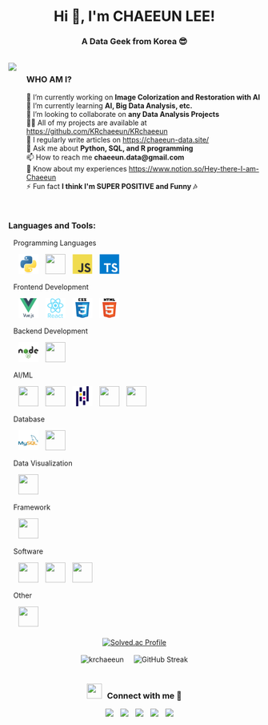 <h1 align="center">Hi 👋, I'm CHAEEUN LEE!</h1>
<h3 align="center">A Data Geek from Korea 😎</h3>

<br>

<div style="display: flex; align-items: flex-start; gap: 20px;">
    <img src="https://i.ibb.co/gvpCRMY/Kakao-Talk-20241119-135916519.jpg" height="250">
    <div>
        <h3 align="left">WHO AM I?</h3>
        <ul style="list-style-type: none; padding: 0;">
            <li>🔭 I’m currently working on <strong>Image Colorization and Restoration with AI</strong></li>
            <li>🌱 I’m currently learning <strong>AI, Big Data Analysis, etc.</strong></li>
            <li>👯 I’m looking to collaborate on <strong>any Data Analysis Projects</strong></li>
            <li>👨‍💻 All of my projects are available at <a href="https://github.com/KRchaeeun/KRchaeeun">https://github.com/KRchaeeun/KRchaeeun</a></li>
            <li>📝 I regularly write articles on <a href="https://chaeeun-data.site/">https://chaeeun-data.site/</a></li>
            <li>💬 Ask me about <strong>Python, SQL, and R programming</strong></li>
            <li>📫 How to reach me <strong>chaeeun.data@gmail.com</strong></li>
            <li>📄 Know about my experiences <a href="https://www.notion.so/Hey-there-I-am-Chaeeun-129ce3b5b8b280ffbc1ec9fe65e0a24b">https://www.notion.so/Hey-there-I-am-Chaeeun</a></li>
            <li>⚡ Fun fact <strong>I think I'm SUPER POSITIVE and Funny 🎶</strong></li>
        </ul>
    </div>
</div>


<br>

<h3 align="left">Languages and Tools:</h3>
<div align="left" class="icons-social" style="margin-left: 10px;">
	<p>Programming Languages</p>
		<a style="margin-left: 10px;" target="_blank" href="https://www.python.org">
			<img src="https://raw.githubusercontent.com/devicons/devicon/master/icons/python/python-original.svg" width="40" height="40"></a>
	        <a style="margin-left: 10px;" target="_blank" href="https://www.r-project.org/">
			<img src="https://i.ibb.co/qB55hwt/r.png" width="40" height="40"></a>
		<a style="margin-left: 10px;" target="_blank" href="https://developer.mozilla.org/en-US/docs/Web/JavaScript" >
			<img src="https://raw.githubusercontent.com/devicons/devicon/master/icons/javascript/javascript-original.svg" width="40" height="40"></a>
		<a style="margin-left: 10px;" target="_blank" href="https://raw.githubusercontent.com/devicons/devicon/master/icons/javascript/javascript-original.svg">
			<img src="https://raw.githubusercontent.com/devicons/devicon/master/icons/typescript/typescript-original.svg" width="40" height="40"></a>
	<p>Frontend Development</p>
		<a style="margin-left: 10px;" target="_blank" href="https://vuejs.org">
			<img src="https://raw.githubusercontent.com/devicons/devicon/master/icons/vuejs/vuejs-original-wordmark.svg" width="40" height="40"></a>
	        <a style="margin-left: 10px;" target="_blank" href="https://reactjs.org/">
			<img src="https://raw.githubusercontent.com/devicons/devicon/master/icons/react/react-original-wordmark.svg" width="40" height="40"></a>
		<a style="margin-left: 10px;" target="_blank" href="https://www.w3schools.com/css/" >
			<img src="https://raw.githubusercontent.com/devicons/devicon/master/icons/css3/css3-original-wordmark.svg" width="40" height="40"></a>
		<a style="margin-left: 10px;" target="_blank" href="https://www.w3.org/html/">
			<img src="https://raw.githubusercontent.com/devicons/devicon/master/icons/html5/html5-original-wordmark.svg" width="40" height="40"></a>
  	<p>Backend Development</p>
		<a style="margin-left: 10px;" target="_blank" href="https://nodejs.org">
			<img src="https://raw.githubusercontent.com/devicons/devicon/master/icons/nodejs/nodejs-original-wordmark.svg" width="40" height="40"></a>
	        <a style="margin-left: 10px;" target="_blank" href="https://spring.io/">
			<img src="https://www.vectorlogo.zone/logos/springio/springio-icon.svg" width="40" height="40"></a>
   	<p>AI/ML</p>
		<a style="margin-left: 10px;" target="_blank" href="https://www.tensorflow.org">
			<img src="https://www.vectorlogo.zone/logos/tensorflow/tensorflow-icon.svg" width="40" height="40"></a>
	        <a style="margin-left: 10px;" target="_blank" href="https://pytorch.org/">
			<img src="https://www.vectorlogo.zone/logos/pytorch/pytorch-icon.svg" width="40" height="40"></a>
		<a style="margin-left: 10px;" target="_blank" href="https://pandas.pydata.org/" >
			<img src="https://raw.githubusercontent.com/devicons/devicon/2ae2a900d2f041da66e950e4d48052658d850630/icons/pandas/pandas-original.svg" width="40" height="40"></a>
		<a style="margin-left: 10px;" target="_blank" href="https://opencv.org/">
			<img src="https://www.vectorlogo.zone/logos/opencv/opencv-icon.svg" width="40" height="40"></a>
   		<a style="margin-left: 10px;" target="_blank" href="https://scikit-learn.org/">
			<img src="https://upload.wikimedia.org/wikipedia/commons/0/05/Scikit_learn_logo_small.svg" width="40" height="40"></a>
     	<p>Database</p>
		<a style="margin-left: 10px;" target="_blank" href="https://www.mysql.com/">
			<img src="https://raw.githubusercontent.com/devicons/devicon/master/icons/mysql/mysql-original-wordmark.svg" width="40" height="40"></a>
	        <a style="margin-left: 10px;" target="_blank" href="https://www.sqlite.org/">
			<img src="https://www.vectorlogo.zone/logos/sqlite/sqlite-icon.svg" width="40" height="40"></a>
     	<p>Data Visualization</p>	
 		<a style="margin-left: 10px;" target="_blank" href="https://www.chartjs.org">
			<img src="https://www.chartjs.org/media/logo-title.svg" width="40" height="40"></a>
     	<p>Framework</p>
 		<a style="margin-left: 10px;" target="_blank" href="https://www.djangoproject.com/">
			<img src="https://cdn.worldvectorlogo.com/logos/django.svg" width="40" height="40"></a>
	<p>Software</p>
		<a style="margin-left: 10px;" target="_blank" href="https://www.adobe.com/in/products/illustrator.html">
			<img src="https://i.ibb.co/s1DHgSF/adobe-illustrator.png" width="40" height="40"></a>
	        <a style="margin-left: 10px;" target="_blank" href="https://www.photoshop.com/en">
			<img src="https://i.ibb.co/PjmsmGZ/photoshop.png" width="40" height="40"></a>
		<a style="margin-left: 10px;" target="_blank" href="https://postman.com" >
			<img src="https://i.ibb.co/SXJ51fq/postman.png" width="40" height="40"></a>
      	<p>Other</p>
	<a style="margin-left: 10px;" target="_blank" href="https://git-scm.com/">
		<img src="https://i.ibb.co/gJkSnky/git.png"" width="40" height="40"></a>


 
</div>

<div align="center">
    <div style="margin-top: 20px;">
        <a href="https://solved.ac/cheeun0903/">
            <img src="http://mazassumnida.wtf/api/v2/generate_badge?boj=cheeun0903" alt="Solved.ac Profile" />
        </a>
    </div>
<br>
    <div style="display: inline-flex; align-items: center; gap: 20px;">
        <img src="https://github-readme-stats.vercel.app/api/top-langs?username=krchaeeun&show_icons=true&locale=en&layout=compact" alt="krchaeeun" />
        <img src="https://github-readme-streak-stats.herokuapp.com?user=KRchaeeun&hide_border=true&card_height=80" alt="GitHub Streak" />
    </div>
</div>

<br>

<h3 align="center"> <img src="https://media.giphy.com/media/iY8CRBdQXODJSCERIr/giphy.gif" width="30" height="30" style="margin-right: 10px;">Connect with me 🤝 </h3>
<div align="center" class="icons-social" style="margin-left: 10px;">
	<a style="margin-left: 10px;" target="_blank" href="https://www.linkedin.com/in/chaeeun-lee-0b4036306/">
		<img src="https://img.icons8.com/doodle/40/000000/linkedin--v2.png"></a>
        <a style="margin-left: 10px;" target="_blank" href="https://github.com/KRchaeeun">
		<img src="https://img.icons8.com/doodle/40/000000/github--v1.png"></a>
	<a style="margin-left: 10px;" target="_blank" href="https://www.kaggle.com/dachaeeun">
		<img src="https://i.ibb.co/gdxkP82/kaggle.png"></a>
	<a style="margin-left: 10px;" target="_blank" href="https://www.hackerrank.com/profile/cheeun0903">
		<img src="https://i.ibb.co/gdGHyvv/hackerrank.png"></a>
	<a style="margin-left: 10px;" target="_blank" href="https://leetcode.com/u/cheeun0903/">
		<img src="https://i.ibb.co/ZHcnc0V/leetcode.png"></a>
</div>

